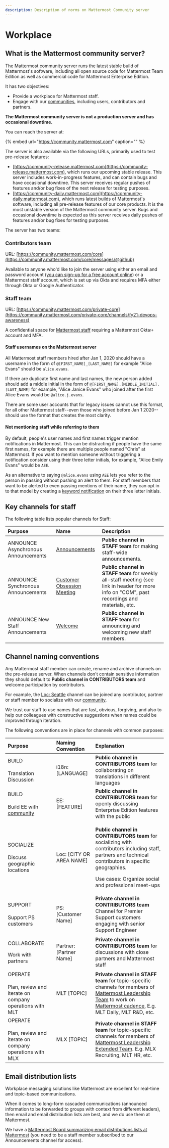 ```yaml
---
description: Description of norms on Mattermost Community server
---
```


# Workplace

## What is the Mattermost community server?

The Mattermost community server runs the latest stable build of Mattermost's software, including all open source code for Mattermost Team Edition as well as commercial code for Mattermost Enterprise Edition.

It has two objectives:

* Provide a workplace for Mattermost staff.
* Engage with our [communities](../../contributors/contributors/community.md), including users, contributors and partners.

**The Mattermost community server is not a production server and has occasional downtime.**

You can reach the server at:

{% embed url="https://community.mattermost.com" caption="" %}

The server is also available via the following URLs, primarily used to test pre-release features:

* [https://community-release.mattermost.com](https://community-release.mattermost.com), which runs our upcoming stable release. This server includes work-in-progress features, and can contain bugs and have occasional downtime. This server receives regular pushes of features and/or bug fixes of the next release for testing purposes.
* [https://community-daily.mattermost.com](https://community-daily.mattermost.com), which runs latest builds of Mattermost's software, including all pre-release features of our core products. It is the most unstable version of the Mattermost community server. Bugs and occasional downtime is expected as this server receives daily pushes of features and/or bug fixes for testing purposes.

The server has two teams:

### Contributors team

URL: [https://community.mattermost.com/core](https://community.mattermost.com/core/messages/@github)

Available to anyone who'd like to join the server using either an email and password account \([you can sign-up for a free account online](https://community.mattermost.com/signup_user_complete)\) or a Mattermost staff account, which is set up via Okta and requires MFA either through Okta or Google Authenticator.

### Staff team

URL: [https://community.mattermost.com/private-core](https://community.mattermost.com/private-core/channels/fy21-devops-awareness)

A confidential space for [Mattermost staff](../../contributors/contributors/community.md#mattermost-staff) requiring a Mattermost Okta›› account and MFA.

#### Staff usernames on the Mattermost server

All Mattermost staff members hired after Jan 1, 2020 should have a username in the form of `@[FIRST_NAME]_[LAST_NAME]` for example "Alice Evans" should be `alice.evans`.

If there are duplicate first name and last names, the new person added should add a middle initial in the form of `@[FIRST_NAME].[MIDDLE_INITIAL].[LAST_NAME]` for example, "Alice Janice Evans" who joined after the first Alice Evans would be `@alice.j.evans`.

There are some user accounts that for legacy issues cannot use this format, for all other Mattermost staff--even those who joined before Jan 1 2020--should use the format that creates the most clarity.

#### Not mentioning staff while referring to them

By default, people's user names and first names trigger mention notifications in Mattermost. This can be distracting if people have the same first names, for example there are multiple people named "Chris" at Mattermost. If you want to mention someone without triggering a notification consider using their three letter initials, for example, "Alice Emily Evans" would be `AEE`.

As an alternative to saying `@alice.evans` using `AEE` lets you refer to the person in passing without pushing an alert to them. For staff members that want to be alerted to even passing mentions of their name, they can opt in to that model by creating a [keyword notification](https://docs.mattermost.com/help/messaging/mentioning-teammates.html#words-that-trigger-mentions) on their three letter initials.

## Key channels for staff

The following table lists popular channels for Staff:

| Purpose | Name | Description |
| :--- | :--- | :--- |
| ANNOUNCE  Asynchronous Announcements | [Announcements](https://community.mattermost.com/private-core/channels/announcements) | **Public channel in STAFF team** for making staff-wide announcements. |
| ANNOUNCE  Synchronous Announcements | [Customer Obsession Meeting](https://handbook.mattermost.com/operations/operations/company-cadence#customer-obsession-meeting-aka-com) | **Public channel in STAFF team** for weekly all-staff meeting \(see link in header for more info on "COM", past recordings and materials, etc. |
| ANNOUNCE  New Staff Announcements | [Welcome](https://community.mattermost.com/private-core/channels/welcome) | **Public channel in STAFF team** for announcing and welcoming new staff members. |

## Channel naming conventions

Any Mattermost staff member can create, rename and archive channels on the pre-release server. When channels don't contain sensitive information they should default to **Public channel in CONTRIBUTORS team** and welcome participation by contributors.

For example, the [Loc: Seattle](https://community.mattermost.com/core/channels/loc-seattle) channel can be joined any contributor, partner or staff member to socialize with our [community](../../contributors/contributors/community.md).

We trust our staff to use names that are fast, obvious, forgiving, and also to help our colleagues with constructive suggestions when names could be improved through iteration.

The following conventions are in place for channels with common purposes:

<table>
  <thead>
    <tr>
      <th style="text-align:left">Purpose</th>
      <th style="text-align:left">Naming Convention</th>
      <th style="text-align:left">Explanation</th>
    </tr>
  </thead>
  <tbody>
    <tr>
      <td style="text-align:left">BUILD
        <br />
        <br />Translation Discussion</td>
      <td style="text-align:left">i18n: [LANGUAGE]</td>
      <td style="text-align:left"><b>Public channel in CONTRIBUTORS team</b> for collaborating on translations
        in different languages</td>
    </tr>
    <tr>
      <td style="text-align:left">BUILD
        <br />
        <br />Build EE with <a href="../../contributors/contributors/community.md">community</a>
      </td>
      <td style="text-align:left">EE: [FEATURE]</td>
      <td style="text-align:left"><b>Public channel in CONTRIBUTORS team</b> for openly discussing Enterprise
        Edition features with the public</td>
    </tr>
    <tr>
      <td style="text-align:left">SOCIALIZE
        <br />
        <br />Discuss geographic locations</td>
      <td style="text-align:left">Loc: [CITY OR AREA NAME]</td>
      <td style="text-align:left">
        <p><b>Public channel in CONTRIBUTORS team</b> for socializing with contributors
          including staff, partners and technical contributors in specific geographies.</p>
        <p>Use cases: Organize social and professional meet-ups</p>
      </td>
    </tr>
    <tr>
      <td style="text-align:left">SUPPORT
        <br />
        <br />Support PS customers</td>
      <td style="text-align:left">PS: [Customer Name]</td>
      <td style="text-align:left"><b>Private channel in CONTRIBUTORS team</b> Channel for Premier Support
        customers engaging with senior Support Engineer</td>
    </tr>
    <tr>
      <td style="text-align:left">
        <p>COLLABORATE</p>
        <p>Work with partners</p>
      </td>
      <td style="text-align:left">Partner: [Partner Name]</td>
      <td style="text-align:left"><b>Private channel in CONTRIBUTORS team</b> for discussions with close
        partners and Mattermost staff</td>
    </tr>
    <tr>
      <td style="text-align:left">OPERATE
        <br />
        <br />Plan, review and iterate on company operations with MLT</td>
      <td style="text-align:left">MLT [TOPIC]</td>
      <td style="text-align:left"><b>Private channel in STAFF team</b> for topic-specific channels for members
        of <a href="groups.md#mattermost-leadership-team-mlt">Mattermost Leadership Team</a> to
        work on <a href="../operations/mlt-cadence/">Mattermost cadence</a>, E.g.
        MLT Daily, MLT R&amp;D, etc.</td>
    </tr>
    <tr>
      <td style="text-align:left">OPERATE
        <br />
        <br />Plan, review and iterate on company operations with MLX</td>
      <td style="text-align:left">MLX [TOPIC]</td>
      <td style="text-align:left"><b>Private channel in STAFF team</b> for topic-specific channels for members
        of <a href="groups.md#mattermost-leadership-team-extended-mxt">Mattermost Leadership Extended Team</a>.
        E.g. MLX Recruiting, MLT HR, etc.</td>
    </tr>
  </tbody>
</table>

## Email distribution lists 

Workplace messaging solutions like Mattermost are excellent for real-time and topic-based communications.

When it comes to long-form cascaded communications (announced information to be forwarded to groups with context from different leaders), then email and email distribution lists are best, and we do use them at Mattermost.

We have a [Mattermost Board summarizing email distributions lists at Mattermost](https://community.mattermost.com/boards/workspace/4xg6hw6a37bk883ijc3n4n7ofr/b8zc7hz4o37n6jyhgcayx5wcjcc/vpyxigmqm4pbmub4jxm7pdkumgr) (you need to be a staff member subscribed to our Announcements channel for access).

